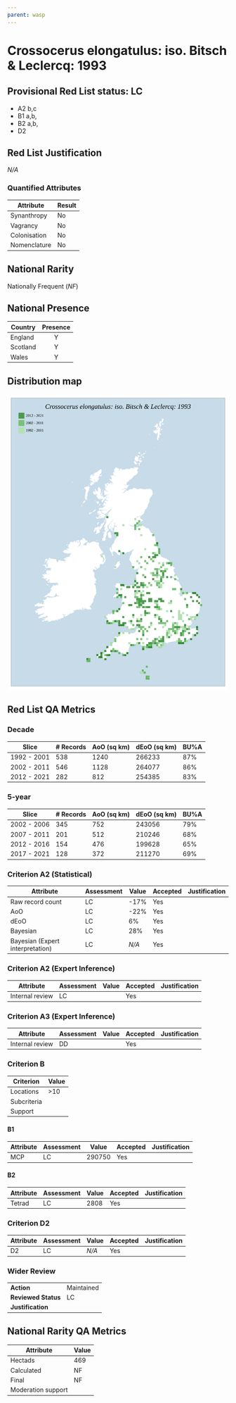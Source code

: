 ```yaml
---
parent: wasp
---
```

# Crossocerus elongatulus: iso. Bitsch & Leclercq: 1993

## Provisional Red List status: LC
- A2 b,c
- B1 a,b, 
- B2 a,b, 
- D2

## Red List Justification
*N/A*
### Quantified Attributes
|Attribute|Result|
|---|---|
|Synanthropy|No|
|Vagrancy|No|
|Colonisation|No|
|Nomenclature|No|


## National Rarity
Nationally Frequent (*NF*)

## National Presence
|Country|Presence
|---|:-:|
|England|Y|
|Scotland|Y|
|Wales|Y|


## Distribution map
![](../map/408.svg)

## Red List QA Metrics
### Decade
| Slice | # Records | AoO (sq km) | dEoO (sq km) |BU%A |
|---|---|---|---|---|
|1992 - 2001|538|1240|266233|87%|
|2002 - 2011|546|1128|264077|86%|
|2012 - 2021|282|812|254385|83%|
### 5-year
| Slice | # Records | AoO (sq km) | dEoO (sq km) |BU%A |
|---|---|---|---|---|
|2002 - 2006|345|752|243056|79%|
|2007 - 2011|201|512|210246|68%|
|2012 - 2016|154|476|199628|65%|
|2017 - 2021|128|372|211270|69%|
### Criterion A2 (Statistical)
|Attribute|Assessment|Value|Accepted|Justification
|---|---|---|---|---|
|Raw record count|LC|-17%|Yes||
|AoO|LC|-22%|Yes||
|dEoO|LC|6%|Yes||
|Bayesian|LC|28%|Yes||
|Bayesian (Expert interpretation)|LC|*N/A*|Yes||
### Criterion A2 (Expert Inference)
|Attribute|Assessment|Value|Accepted|Justification
|---|---|---|---|---|
|Internal review|LC||Yes||
### Criterion A3 (Expert Inference)
|Attribute|Assessment|Value|Accepted|Justification
|---|---|---|---|---|
|Internal review|DD||Yes||
### Criterion B
|Criterion| Value|
|---|---|
|Locations|>10|
|Subcriteria||
|Support||
#### B1
|Attribute|Assessment|Value|Accepted|Justification
|---|---|---|---|---|
|MCP|LC|290750|Yes||
#### B2
|Attribute|Assessment|Value|Accepted|Justification
|---|---|---|---|---|
|Tetrad|LC|2808|Yes||
### Criterion D2
|Attribute|Assessment|Value|Accepted|Justification
|---|---|---|---|---|
|D2|LC|*N/A*|Yes||
### Wider Review
|  |  |
|---|---|
|**Action**|Maintained|
|**Reviewed Status**|LC|
|**Justification**||


## National Rarity QA Metrics
|Attribute|Value|
|---|---|
|Hectads|469|
|Calculated|NF|
|Final|NF|
|Moderation support||



